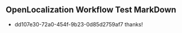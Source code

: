## OpenLocalization Workflow Test MarkDown
* dd107e30-72a0-454f-9b23-0d85d2759af7 thanks!

<!--HONumber=Oct16_HO3-->


